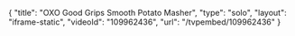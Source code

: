 {
    "title": "OXO Good Grips Smooth Potato Masher",
    "type": "solo",
    "layout": "iframe-static",
    "videoId": "109962436",
    "url": "\/tvpembed\/109962436"
}